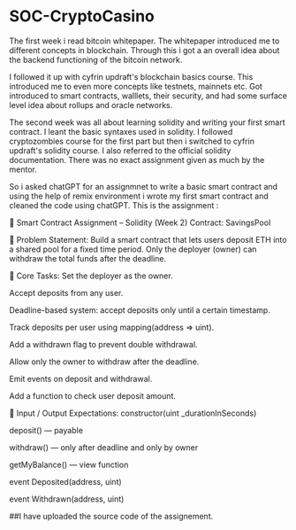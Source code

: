 # SOC-CryptoCasino
The first week i read bitcoin whitepaper. The whitepaper introduced me to different concepts in blockchain. Through this i got a an overall idea about the backend functioning of the bitcoin network. 

I followed it up with cyfrin updraft's blockchain basics course. This introduced me to even more concepts like testnets, mainnets etc. Got introduced to smart contracts, walllets, their security, and had some surface level idea about rollups and oracle networks. 

The second week was all about learning solidity and writing your first smart contract. I leant the basic syntaxes used in solidity. I followed cryptozombies course for the first part but then i switched to cyfrin updraft's solidity course. I also referred to the official solidity documentation. There was no exact assignment given as much by the mentor. 

So i asked chatGPT for an assignmnet to write a basic smart contract and using the help of remix environment i wrote my first smart contract and cleaned the code using chatGPT. This is the  assignment : 

🧪 Smart Contract Assignment – Solidity (Week 2)
Contract: SavingsPool

📄 Problem Statement:
Build a smart contract that lets users deposit ETH into a shared pool for a fixed time period. Only the deployer (owner) can withdraw the total funds after the deadline.

🧱 Core Tasks:
Set the deployer as the owner.

Accept deposits from any user.

Deadline-based system: accept deposits only until a certain timestamp.

Track deposits per user using mapping(address => uint).

Add a withdrawn flag to prevent double withdrawal.

Allow only the owner to withdraw after the deadline.

Emit events on deposit and withdrawal.

Add a function to check user deposit amount.

🔧 Input / Output Expectations:
constructor(uint _durationInSeconds)

deposit() — payable

withdraw() — only after deadline and only by owner

getMyBalance() — view function

event Deposited(address, uint)

event Withdrawn(address, uint)

##I have uploaded the source code of the assignement.
